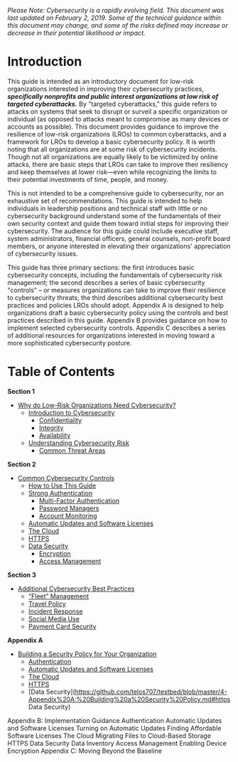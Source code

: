 _Please Note: Cybersecurity is a rapidly evolving field. This document was last updated on February 2, 2019. Some of the technical guidance within this document may change, and some of the risks defined may increase or decrease in their potential likelihood or impact._

# Introduction

This guide is intended as an introductory document for low-risk organizations interested in improving their cybersecurity practices, **_specifically nonprofits and public interest organizations at low risk of targeted cyberattacks._** By "targeted cyberattacks," this guide refers to attacks on systems that seek to disrupt or surveil a specific organization or individual (as opposed to attacks meant to compromise as many devices or accounts as possible). This document provides guidance to improve the resilience of low-risk organizations (LROs) to common cyberattacks, and a framework for LROs to develop a basic cybersecurity policy. It is worth noting that all organizations are at some risk of cybersecurity incidents. Though not all organizations are equally likely to be victimized by online attacks, there are basic steps that LROs can take to improve their resiliency and keep themselves at lower risk—even while recognizing the limits to their potential investments of time, people, and money.

This is not intended to be a comprehensive guide to cybersecurity, nor an exhaustive set of recommendations. This guide is intended to help individuals in leadership positions and technical staff with little or no cybersecurity background understand some of the fundamentals of their own security context and guide them toward initial steps for improving their cybersecurity. The audience for this guide could include executive staff, system administrators, financial officers, general counsels, non-profit board members, or anyone interested in elevating their organizations' appreciation of cybersecurity issues.

This guide has three primary sections: the first introduces basic cybersecurity concepts, including the fundamentals of cybersecurity risk management; the second describes a series of basic cybersecurity "controls" – or measures organizations can take to improve their resilience to cybersecurity threats; the third describes additional cybersecurity best practices and policies LROs should adopt. Appendix A is designed to help organizations draft a basic cybersecurity policy using the controls and best practices described in this guide. Appendix B provides guidance on how to implement selected cybersecurity controls. Appendix C describes a series of additional resources for organizations interested in moving toward a more sophisticated cybersecurity posture.

# Table of Contents

**Section 1**
* [Why do Low-Risk Organizations Need Cybersecurity?](https://github.com/telos707/testbed/blob/master/1-Why%20do%20Low-Risk%20Organizations%20Need%20Cybersecurity.md#section-1-why-do-low-risk-organizations-need-cybersecurity)
   * [Introduction to Cybersecurity](https://github.com/telos707/testbed/blob/master/1-Why%20do%20Low-Risk%20Organizations%20Need%20Cybersecurity.md#introduction-to-cybersecurity)
     * [Confidentiality](https://github.com/telos707/testbed/blob/master/1-Why%20do%20Low-Risk%20Organizations%20Need%20Cybersecurity.md#confidentiality)
     * [Integrity](https://github.com/telos707/testbed/blob/master/1-Why%20do%20Low-Risk%20Organizations%20Need%20Cybersecurity.md#integrity)
     * [Availability](https://github.com/telos707/testbed/blob/master/1-Why%20do%20Low-Risk%20Organizations%20Need%20Cybersecurity.md#availability)
   * [Understanding Cybersecurity Risk](https://github.com/telos707/testbed/blob/master/1-Why%20do%20Low-Risk%20Organizations%20Need%20Cybersecurity.md#understanding-cybersecurity-risk)
     * [Common Threat Areas](https://github.com/telos707/testbed/blob/master/1-Why%20do%20Low-Risk%20Organizations%20Need%20Cybersecurity.md#common-threat-areas)
 
**Section 2**
* [Common Cybersecurity Controls](https://github.com/telos707/testbed/blob/master/2-Common%20Cybersecurity%20Controls.md#section-2-common-cybersecurity-controls)
   * [How to Use This Guide](https://github.com/telos707/testbed/blob/master/2-Common%20Cybersecurity%20Controls.md#how-to-use-this-guide)
   * [Strong Authentication](https://github.com/telos707/testbed/blob/master/2-Common%20Cybersecurity%20Controls.md#strong-authentication)
     * [Multi-Factor Authentication](https://github.com/telos707/testbed/blob/master/2-Common%20Cybersecurity%20Controls.md#multi-factor-authentication)
     * [Password Managers](https://github.com/telos707/testbed/blob/master/2-Common%20Cybersecurity%20Controls.md#password-managers)
     * [Account Monitoring](https://github.com/telos707/testbed/blob/master/2-Common%20Cybersecurity%20Controls.md#account-monitoring)
   * [Automatic Updates and Software Licenses](https://github.com/telos707/testbed/blob/master/2-Common%20Cybersecurity%20Controls.md#automatic-updates-and-software-licenses-automatic-updates-and-software-licenses)
   * [The Cloud](https://github.com/telos707/testbed/blob/master/2-Common%20Cybersecurity%20Controls.md#the-cloud)
   * [HTTPS](https://github.com/telos707/testbed/blob/master/2-Common%20Cybersecurity%20Controls.md#https)
   * [Data Security](https://github.com/telos707/testbed/blob/master/2-Common%20Cybersecurity%20Controls.md#data-security)
     * [Encryption](https://github.com/telos707/testbed/blob/master/2-Common%20Cybersecurity%20Controls.md#encryption)
     * [Access Management](https://github.com/telos707/testbed/blob/master/2-Common%20Cybersecurity%20Controls.md#access-management)
     
**Section 3**
* [Additional Cybersecurity Best Practices](https://github.com/telos707/testbed/blob/master/3-Additional%20Cybersecurity%20Best%20Practices.md#section-3-additional-cybersecurity-best-practices)
   * [“Fleet” Management](https://github.com/telos707/testbed/blob/master/3-Additional%20Cybersecurity%20Best%20Practices.md#fleet-management)
   * [Travel Policy](https://github.com/telos707/testbed/blob/master/3-Additional%20Cybersecurity%20Best%20Practices.md#travel-policy)
   * [Incident Response](https://github.com/telos707/testbed/blob/master/3-Additional%20Cybersecurity%20Best%20Practices.md#incident-response)
   * [Social Media Use](https://github.com/telos707/testbed/blob/master/3-Additional%20Cybersecurity%20Best%20Practices.md#social-media-use)
   * [Payment Card Security](https://github.com/telos707/testbed/blob/master/3-Additional%20Cybersecurity%20Best%20Practices.md#payment-card-security)
   
**Appendix A** 
* [Building a Security Policy for Your Organization](https://github.com/telos707/testbed/blob/master/4-Appendix%20A:%20Building%20a%20Security%20Policy.md#appendix-a-building-a-security-policy-for-your-organization)
   * [Authentication](https://github.com/telos707/testbed/blob/master/4-Appendix%20A:%20Building%20a%20Security%20Policy.md#strong-authentication)
   * [Automatic Updates and Software Licenses](https://github.com/telos707/testbed/blob/master/4-Appendix%20A:%20Building%20a%20Security%20Policy.md#automatic-updates-and-software-licenses)
   * [The Cloud](https://github.com/telos707/testbed/blob/master/4-Appendix%20A:%20Building%20a%20Security%20Policy.md#the-cloud-the-cloud)
   * [HTTPS](https://github.com/telos707/testbed/blob/master/4-Appendix%20A:%20Building%20a%20Security%20Policy.md#https)
   * [Data Security](https://github.com/telos707/testbed/blob/master/4-Appendix%20A:%20Building%20a%20Security%20Policy.md#https
Data Security)

Appendix B: Implementation Guidance
Authentication
Automatic Updates and Software Licenses
Turning on Automatic Updates
Finding Affordable Software Licenses
The Cloud
Migrating Files to Cloud-Based Storage
HTTPS
Data Security
Data Inventory
Access Management
Enabling Device Encryption
Appendix C: Moving Beyond the Baseline

